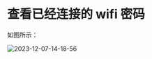 # 查看已经连接的 wifi 密码

如图所示：

![2023-12-07-14-18-56](https://gh-img-store.ruan-cat.com/img/2023-12-07-14-18-56.png)
